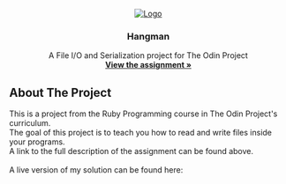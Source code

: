 <p align="center">
  <a href="https://www.theodinproject.com">
    <img src="https://www.theodinproject.com/assets/odin-logo-2d729f16279e9fc3b58ce847eacf07f883bdfc95eb23bb5064ed59d36ef551d6.svg" alt="Logo">
  </a>

  <h3 align="center">Hangman</h3>

  <p align="center">
    A File I/O and Serialization project for The Odin Project
    <br />
    <a href="https://www.theodinproject.com/courses/ruby-programming/lessons/file-i-o-and-serialization"><strong>View the assignment »</strong></a>
    <br />
  </p>
</p>

<!-- ABOUT THE PROJECT -->
## About The Project

This is a project from the Ruby Programming course in The Odin Project's curriculum.<br />
The goal of this project is to teach you how to read and write files inside your programs.<br />
A link to the full description of the assignment can be found above.<br />
<br />
A live version of my solution can be found here: 